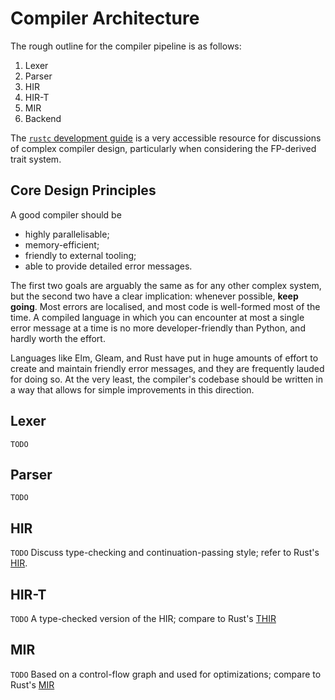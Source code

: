 # Compiler Architecture
The rough outline for the compiler pipeline is as follows:

1. Lexer
2. Parser
3. HIR
4. HIR-T
5. MIR
6. Backend

The [`rustc` development guide](https://rustc-dev-guide.rust-lang.org/about-this-guide.html) is a very accessible resource for discussions of complex compiler design, particularly when considering the FP-derived trait system.

## Core Design Principles
A good compiler should be

- highly parallelisable;
- memory-efficient;
- friendly to external tooling;
- able to provide detailed error messages.

The first two goals are arguably the same as for any other complex system, but the second two have a clear implication: whenever possible, __keep going__. Most errors are localised, and most code is well-formed most of the time. A compiled language in which you can encounter at most a single error message at a time is no more developer-friendly than Python, and hardly worth the effort. 

Languages like Elm, Gleam, and Rust have put in huge amounts of effort to create and maintain friendly error messages, and they are frequently lauded for doing so. At the very least, the compiler's codebase should be written in a way that allows for simple improvements in this direction.

## Lexer
`TODO`

## Parser
`TODO`

## HIR
`TODO` Discuss type-checking and continuation-passing style; refer to Rust's [HIR](https://rustc-dev-guide.rust-lang.org/hir.html).

## HIR-T
`TODO` A type-checked version of the HIR; compare to Rust's [THIR](https://rustc-dev-guide.rust-lang.org/thir.html)

## MIR
`TODO` Based on a control-flow graph and used for optimizations; compare to Rust's [MIR](https://rustc-dev-guide.rust-lang.org/mir/index.html)
